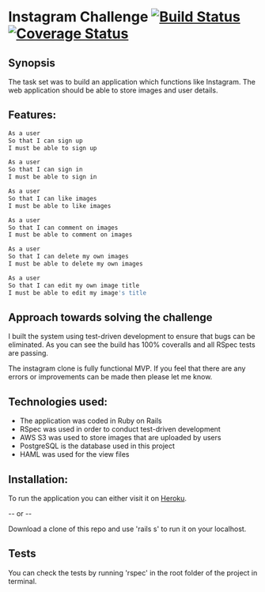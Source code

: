 Instagram Challenge     [![Build Status](https://travis-ci.org/UsmanJ/instagram-challenge.svg?branch=master)](https://travis-ci.org/UsmanJ/instagram-challenge) [![Coverage Status](https://coveralls.io/repos/UsmanJ/instagram-challenge/badge.svg?branch=master&service=github)](https://coveralls.io/github/UsmanJ/instagram-challenge?branch=master)
======================

Synopsis
-----

The task set was to build an application which functions like Instagram. The web application should be able to store images and user details.

Features:
-------

```sh
As a user
So that I can sign up
I must be able to sign up

As a user
So that I can sign in
I must be able to sign in

As a user
So that I can like images
I must be able to like images

As a user
So that I can comment on images
I must be able to comment on images

As a user
So that I can delete my own images
I must be able to delete my own images

As a user
So that I can edit my own image title
I must be able to edit my image's title
```


Approach towards solving the challenge
--------------------------------------

I built the system using test-driven development to ensure that bugs can be eliminated. As you can see the build has 100% coveralls and all RSpec tests are passing.

The instagram clone is fully functional MVP. If you feel that there are any errors or improvements can be made then please let me know.


Technologies used:
------

* The application was coded in Ruby on Rails
* RSpec was used in order to conduct test-driven development
* AWS S3 was used to store images that are uploaded by users
* PostgreSQL is the database used in this project
* HAML was used for the view files

Installation:
------

To run the application you can either visit it on [Heroku](https://usmaninstagram.herokuapp.com/).

-- or --

Download a clone of this repo and use 'rails s' to run it on your localhost.


Tests
------

You can check the tests by running 'rspec' in the root folder of the project in terminal.
